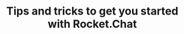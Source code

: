 ---
title: Tips and tricks to get you started with Rocket.Chat
description: In this webinar you will find various tips and tricks to start using Rocket.Chat today!
webinarID: 002
dateEvent: 2018-07-7 10:00:00
webinarURL: https://youtube.com/embed/aeMgkHpSWr0
bgSize: cover
bgColor: 030c1a
off-team-host: Diego Dorgam
off-team-host-image: "/images/team/member/diego-dorgam-01.jpg"
off-team-host-role: Bot Engineer
gmt: -3
language: USA
cover: https://img.youtube.com/vi/aeMgkHpSWr0/maxresdefault.jpg
categories:
  - Webinars
---